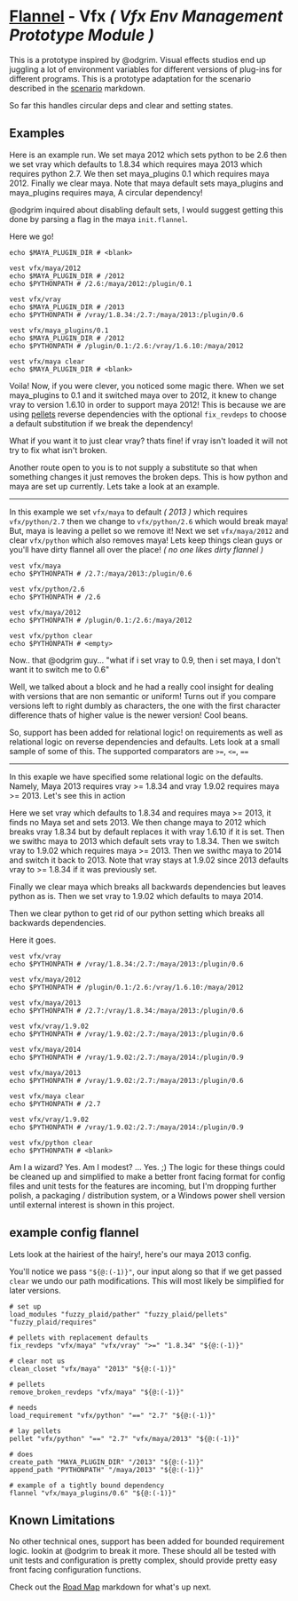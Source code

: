 # [Flannel][readme-md] - Vfx *( Vfx Env Management Prototype Module )*

This is a prototype inspired by @odgrim. Visual effects studios end up juggling a lot of environment variables for different versions of plug-ins for different programs. This is a prototype adaptation for the scenario described in the [scenario][vfx-scenario-md] markdown.

So far this handles circular deps and clear and setting states.

## Examples

Here is an example run. We set maya 2012 which sets python to be 2.6 then we set vray which defaults to 1.8.34 which requires maya 2013 which requires python 2.7. We then set maya_plugins 0.1 which requires maya 2012. Finally we clear maya. Note that maya default sets maya_plugins and maya_plugins requires maya, A circular dependency!

@odgrim inquired about disabling default sets, I would suggest getting this done by parsing a flag in the maya `init.flannel`.

Here we go!

    echo $MAYA_PLUGIN_DIR # <blank>

    vest vfx/maya/2012
    echo $MAYA_PLUGIN_DIR # /2012
    echo $PYTHONPATH # /2.6:/maya/2012:/plugin/0.1

    vest vfx/vray
    echo $MAYA_PLUGIN_DIR # /2013
    echo $PYTHONPATH # /vray/1.8.34:/2.7:/maya/2013:/plugin/0.6

    vest vfx/maya_plugins/0.1
    echo $MAYA_PLUGIN_DIR # /2012
    echo $PYTHONPATH # /plugin/0.1:/2.6:/vray/1.6.10:/maya/2012
    
    vest vfx/maya clear
    echo $MAYA_PLUGIN_DIR # <blank>

Voila! Now, if you were clever, you noticed some magic there. When we set maya_plugins to 0.1 and it switched maya over to 2012, it knew to change vray to version 1.6.10 in order to support maya 2012! This is because we are using [pellets][pellets-readme] reverse dependencies with the optional `fix_revdeps` to choose a default substitution if we break the dependency!

What if you want it to just clear vray? thats fine! if vray isn't loaded it will not try to fix what isn't broken.

Another route open to you is to not supply a substitute so that when something changes it just removes the broken deps. This is how python and maya are set up currently. Lets take a look at an example.

---

In this example we set `vfx/maya` to default *( 2013 )* which requires `vfx/python/2.7` then we change to `vfx/python/2.6` which would break maya! But, maya is leaving a pellet so we remove it! Next we set `vfx/maya/2012` and clear `vfx/python` which also removes maya! Lets keep things clean guys or you'll have dirty flannel all over the place! *( no one likes dirty flannel )*

    vest vfx/maya
    echo $PYTHONPATH # /2.7:/maya/2013:/plugin/0.6

    vest vfx/python/2.6
    echo $PYTHONPATH # /2.6

    vest vfx/maya/2012
    echo $PYTHONPATH # /plugin/0.1:/2.6:/maya/2012

    vest vfx/python clear
    echo $PYTHONPATH # <empty>

Now.. that @odgrim guy... "what if i set vray to 0.9, then i set maya, I don't want it to switch me to 0.6"

Well, we talked about a block and he had a really cool insight for dealing with versions that are non semantic or uniform! Turns out if you compare versions left to right dumbly as characters, the one with the first character difference thats of higher value is the newer version! Cool beans.

So, support has been added for relational logic! on requirements as well as relational logic on reverse dependencies and defaults. Lets look at a small sample of some of this. The supported comparators are `>=`, `<=`, `==`

---

In this exaple we have specified some relational logic on the defaults. Namely, Maya 2013 requires vray >= 1.8.34 and vray 1.9.02 requires maya >= 2013. Let's see this in action

Here we set vray which defaults to 1.8.34 and requires maya >= 2013, it finds no Maya set and sets 2013. We then change maya to 2012 which breaks vray 1.8.34 but by default replaces it with vray 1.6.10 if it is set. Then we swithc maya to 2013 which default sets vray to 1.8.34. Then we switch vray to 1.9.02 which requires maya >= 2013. Then we swithc maya to 2014 and switch it back to 2013. Note that vray stays at 1.9.02 since 2013 defaults vray to >= 1.8.34 if it was previously set.

Finally we clear maya which breaks all backwards dependencies but leaves python as is. Then we set vray to 1.9.02 which defaults to maya 2014.

Then we clear python to get rid of our python setting which breaks all backwards dependencies.

Here it goes.

    vest vfx/vray
    echo $PYTHONPATH # /vray/1.8.34:/2.7:/maya/2013:/plugin/0.6

    vest vfx/maya/2012
    echo $PYTHONPATH # /plugin/0.1:/2.6:/vray/1.6.10:/maya/2012

    vest vfx/maya/2013
    echo $PYTHONPATH # /2.7:/vray/1.8.34:/maya/2013:/plugin/0.6

    vest vfx/vray/1.9.02
    echo $PYTHONPATH # /vray/1.9.02:/2.7:/maya/2013:/plugin/0.6

    vest vfx/maya/2014
    echo $PYTHONPATH # /vray/1.9.02:/2.7:/maya/2014:/plugin/0.9

    vest vfx/maya/2013
    echo $PYTHONPATH # /vray/1.9.02:/2.7:/maya/2013:/plugin/0.6

    vest vfx/maya clear
    echo $PYTHONPATH # /2.7

    vest vfx/vray/1.9.02
    echo $PYTHONPATH # /vray/1.9.02:/2.7:/maya/2014:/plugin/0.9

    vest vfx/python clear
    echo $PYTHONPATH # <blank>

Am I a wizard? Yes. Am I modest? ... Yes. ;) The logic for these things could be cleaned up and simplified to make a better front facing format for config files and unit tests for the features are incoming, but I'm dropping further polish, a packaging / distribution system, or a Windows power shell version until external interest is shown in this project.

## example config flannel

Lets look at the hairiest of the hairy!, here's our maya 2013 config.

You'll notice we pass `"${@:(-1)}"`, our input along so that if we get passed `clear` we undo our path modifications. This will most likely be simplified for later versions.

    # set up
    load_modules "fuzzy_plaid/pather" "fuzzy_plaid/pellets" "fuzzy_plaid/requires"

    # pellets with replacement defaults
    fix_revdeps "vfx/maya" "vfx/vray" ">=" "1.8.34" "${@:(-1)}"

    # clear not us
    clean_closet "vfx/maya" "2013" "${@:(-1)}"

    # pellets
    remove_broken_revdeps "vfx/maya" "${@:(-1)}"

    # needs
    load_requirement "vfx/python" "==" "2.7" "${@:(-1)}"

    # lay pellets
    pellet "vfx/python" "==" "2.7" "vfx/maya/2013" "${@:(-1)}"

    # does
    create_path "MAYA_PLUGIN_DIR" "/2013" "${@:(-1)}"
    append_path "PYTHONPATH" "/maya/2013" "${@:(-1)}"

    # example of a tightly bound dependency
    flannel "vfx/maya_plugins/0.6" "${@:(-1)}"

## Known Limitations

No other technical ones, support has been added for bounded requirement logic. lookin at @odgrim to break it more. These should all be tested with unit tests and configuration is pretty complex, should provide pretty easy front facing configuration functions.

Check out the [Road Map][road-map-md] markdown for what's up next. 

[semver-site]: http://semver.org "Semantic Version System"
[pellets-readme]: ../pellets/README.md "pellets readme"
[road-map-md]: ../ROAD_MAP.md "Road Map Markdown Page"
[vfx-scenario-md]: SCENARIO.md "Vfx Prototype Scenario"
[readme-md]: ../README.md "Flannel Readme"